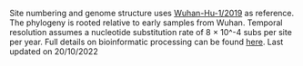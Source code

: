 Site numbering and genome structure uses [Wuhan-Hu-1/2019](https://www.ncbi.nlm.nih.gov/nuccore/MN908947) as reference. 
The phylogeny is rooted relative to early samples from Wuhan. 
Temporal resolution assumes a nucleotide substitution rate of 8 × 10^-4 subs per site per year. 
Full details on bioinformatic processing can be found [here](https://github.com/nextstrain/ncov).
Last updated on 20/10/2022
